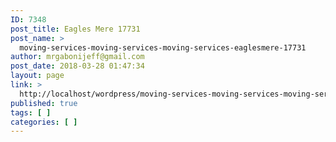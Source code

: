 ```yaml
---
ID: 7348
post_title: Eagles Mere 17731
post_name: >
  moving-services-moving-services-moving-services-eaglesmere-17731
author: mrgabonijeff@gmail.com
post_date: 2018-03-28 01:47:34
layout: page
link: >
  http://localhost/wordpress/moving-services-moving-services-moving-services-eaglesmere-17731/
published: true
tags: [ ]
categories: [ ]
---
```

